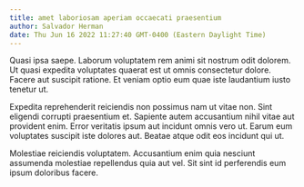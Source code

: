 ```yaml
---
title: amet laboriosam aperiam occaecati praesentium
author: Salvador Herman
date: Thu Jun 16 2022 11:27:40 GMT-0400 (Eastern Daylight Time)
---
```

Quasi ipsa saepe. Laborum voluptatem rem animi sit nostrum odit dolorem. Ut quasi expedita voluptates quaerat est ut omnis consectetur dolore. Facere aut suscipit ratione. Et veniam optio eum quae iste laudantium iusto tenetur ut.

 Expedita reprehenderit reiciendis non possimus nam ut vitae non. Sint eligendi corrupti praesentium et. Sapiente autem accusantium nihil vitae aut provident enim. Error veritatis ipsum aut incidunt omnis vero ut. Earum eum voluptates suscipit iste dolores aut. Beatae atque odit eos incidunt qui ut.

 Molestiae reiciendis voluptatem. Accusantium enim quia nesciunt assumenda molestiae repellendus quia aut vel. Sit sint id perferendis eum ipsum doloribus facere.